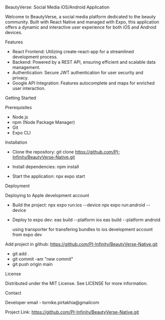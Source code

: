 BeautyVerse: Social Media iOS/Android Application

Welcome to BeautyVerse, a social media platform dedicated to the beauty community. Built with React Native and managed with Expo, this application offers a dynamic and interactive user experience for both iOS and Android devices.

Features

- React Frontend: Utilizing create-react-app for a streamlined development process.
- Backend: Powered by a REST API, ensuring efficient and scalable data management.
- Authentication: Secure JWT authentication for user security and privacy.
- Google API Integration: Features autocomplete and maps for enriched user interaction.

Getting Started

Prerequisites

- Node.js
- npm (Node Package Manager)
- Git
- Expo CLI

Installation

- Clone the repository:
  git clone https://github.com/PI-Infinity/BeautyVerse-Native.git

- Install dependencies:
  npm install

- Start the application:
  npx expo start

Deployment

Deploying to Apple development account

- Build the project:
  npx expo run:ios --device
  npx expo run:android -- device

- Deploy to expo dev:
  eas build --platform ios
  eas build --platform android

  using transporter for transfering bundles to ios development account from expo dev

Add project in github: https://github.com/PI-Infinity/BeautyVerse-Native.git

- git add .
- git commit -am "new commit"
- git push origin main

License

Distributed under the MIT License. See LICENSE for more information.

Contact

Developer email - tornike.pirtakhia@gmailcom

Project Link: https://github.com/PI-Infinity/BeautyVerse-Native.git

